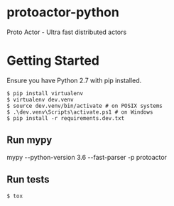 # protoactor-python
Proto Actor - Ultra fast distributed actors

# Getting Started

Ensure you have Python 2.7 with pip installed.

```
$ pip install virtualenv
$ virtualenv dev.venv
$ source dev.venv/bin/activate # on POSIX systems
$ .\dev.venv\Scripts\activate.ps1 # on Windows
$ pip install -r requirements.dev.txt
```

## Run mypy
mypy --python-version 3.6 --fast-parser -p protoactor

## Run tests

```
$ tox
```
